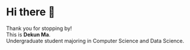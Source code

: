 # Hi there 👋

Thank you for stopping by!  
This is **Dekun Ma**.  
Undergraduate student majoring in Computer Science and Data Science.

<div class='social-links '>
    <a href="mailto:william@dekun.me" target='_blank' class="iconfont icon-email" font-size="30px !important" title="email"></a>
    <a href="https://www.linkedin.com/in/dekunma/" target='_blank' class="iconfont icon-linkedin" title="linkedin"></a>
    <a href="https://github.com/dekunma" target='_blank' class="iconfont icon-github" title="github"></a>
    <a href="index.xml" target='_blank' type="application/rss+xml" class="iconfont icon-rss" title="rss"></a>
</div>
